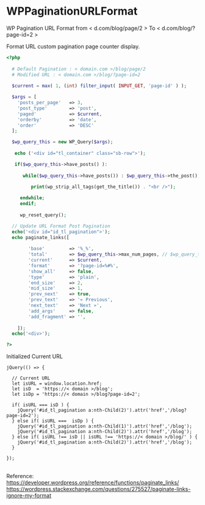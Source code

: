 # WPPaginationURLFormat
WP Pagination URL Format from < d.com/blog/page/2 > To < d.com/blog/?page-id=2 >

Format URL custom pagination page counter display. 

```PHP
<?php 
  
  # Default Pagination : < domain.com >/blog/page/2
  # Modified URL : < domain.com >/blog/?page-id=2
  
  $current = max( 1, (int) filter_input( INPUT_GET, 'page-id' ) );

  $args = [
	'posts_per_page'   => 3,
	'post_type'        => 'post',
	'paged'            => $current,
	'orderby'          => 'date',
	'order'            => 'DESC'
  ];

  $wp_query_this = new WP_Query($args);
   
   echo ('<div id="tl_container" class="sb-row">');

   if($wp_query_this->have_posts() ): 
			
      while($wp_query_this->have_posts()) : $wp_query_this->the_post();
					   
	     print(wp_strip_all_tags(get_the_title()) . "<br />"); 

     endwhile; 
	 endif; 
	 
	 wp_reset_query();

  // Update URL Format Post Pagination 
  echo('<div id="id_tl_pagination">');
  echo paginate_links([
  
        'base'         => '%_%',
        'total'        => $wp_query_this->max_num_pages, // $wp_query_this base on parent query !
        'current'      => $current,
        'format'       => '?page-id=%#%',
        'show_all'     => false,
        'type'         => 'plain',
        'end_size'     => 2,
        'mid_size'     => 1,
        'prev_next'    => true,
        'prev_text'    => '« Previous',
        'next_text'    => 'Next »',
        'add_args'     => false,
        'add_fragment' => '',
	
    ]);
  echo('<div>');

?>
```

Initialized Current URL

```JS
jQuery(() => {
 
  // Current URL
  let isURL = window.location.href;
  let isD  = 'https://< domain >/blog';
  let isDp = 'https://< domain >/blog?page-id=2';
	
  if( isURL === isD ) {
	jQuery('#id_tl_pagination a:nth-Child(2)').attr('href','/blog?page-id=2');  
  }	else if( isURL ===  isDp ) {
	jQuery('#id_tl_pagination a:nth-Child(1)').attr('href','/blog'); 
	jQuery('#id_tl_pagination a:nth-Child(2)').attr('href','/blog'); 
  } else if( isURL !== isD || isURL !== 'https://< domain >/blog/' ) {
    jQuery('#id_tl_pagination a:nth-Child(2)').attr('href','/blog');  
  }

});
```

<br /> Reference: 
<br /> https://developer.wordpress.org/reference/functions/paginate_links/
<br /> https://wordpress.stackexchange.com/questions/275527/paginate-links-ignore-my-format
